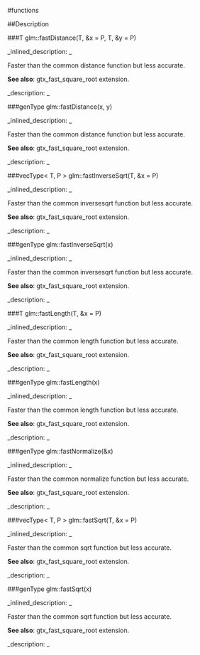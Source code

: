#functions


<!--
_visible: True_
_advanced: False_
-->

##Description






<!----------------------------------------------------------------------------->

###T glm::fastDistance(T, &x = P, T, &y = P)

<!--
_syntax: glm::fastDistance(T, &x = P, T, &y = P)_
_name: glm::fastDistance_
_returns: T_
_returns_description: _
_parameters: const vecType< T, P > &x=P, const vecType< T, P > &y=P_
_version_started: 0.10.0_
_version_deprecated: _
_summary: _
_constant: False_
_static: False_
_visible: True_
_advanced: False_
-->

_inlined_description: _

Faster than the common distance function but less accurate.


**See also**: gtx_fast_square_root extension.





_description: _







<!----------------------------------------------------------------------------->

###genType glm::fastDistance(x, y)

<!--
_syntax: glm::fastDistance(x, y)_
_name: glm::fastDistance_
_returns: genType_
_returns_description: _
_parameters: genType x, genType y_
_version_started: 0.10.0_
_version_deprecated: _
_summary: _
_constant: False_
_static: False_
_visible: True_
_advanced: False_
-->

_inlined_description: _

Faster than the common distance function but less accurate.


**See also**: gtx_fast_square_root extension.





_description: _







<!----------------------------------------------------------------------------->

###vecType< T, P > glm::fastInverseSqrt(T, &x = P)

<!--
_syntax: glm::fastInverseSqrt(T, &x = P)_
_name: glm::fastInverseSqrt_
_returns: vecType< T, P >_
_returns_description: _
_parameters: const vecType< T, P > &x=P_
_version_started: 0.10.0_
_version_deprecated: _
_summary: _
_constant: False_
_static: False_
_visible: True_
_advanced: False_
-->

_inlined_description: _

Faster than the common inversesqrt function but less accurate.


**See also**: gtx_fast_square_root extension.





_description: _







<!----------------------------------------------------------------------------->

###genType glm::fastInverseSqrt(x)

<!--
_syntax: glm::fastInverseSqrt(x)_
_name: glm::fastInverseSqrt_
_returns: genType_
_returns_description: _
_parameters: genType x_
_version_started: 0.10.0_
_version_deprecated: _
_summary: _
_constant: False_
_static: False_
_visible: True_
_advanced: False_
-->

_inlined_description: _

Faster than the common inversesqrt function but less accurate.


**See also**: gtx_fast_square_root extension.





_description: _







<!----------------------------------------------------------------------------->

###T glm::fastLength(T, &x = P)

<!--
_syntax: glm::fastLength(T, &x = P)_
_name: glm::fastLength_
_returns: T_
_returns_description: _
_parameters: const vecType< T, P > &x=P_
_version_started: 0.10.0_
_version_deprecated: _
_summary: _
_constant: False_
_static: False_
_visible: True_
_advanced: False_
-->

_inlined_description: _

Faster than the common length function but less accurate.


**See also**: gtx_fast_square_root extension.





_description: _







<!----------------------------------------------------------------------------->

###genType glm::fastLength(x)

<!--
_syntax: glm::fastLength(x)_
_name: glm::fastLength_
_returns: genType_
_returns_description: _
_parameters: genType x_
_version_started: 0.10.0_
_version_deprecated: _
_summary: _
_constant: False_
_static: False_
_visible: True_
_advanced: False_
-->

_inlined_description: _

Faster than the common length function but less accurate.


**See also**: gtx_fast_square_root extension.





_description: _







<!----------------------------------------------------------------------------->

###genType glm::fastNormalize(&x)

<!--
_syntax: glm::fastNormalize(&x)_
_name: glm::fastNormalize_
_returns: genType_
_returns_description: _
_parameters: const genType &x_
_version_started: 0.10.0_
_version_deprecated: _
_summary: _
_constant: False_
_static: False_
_visible: True_
_advanced: False_
-->

_inlined_description: _

Faster than the common normalize function but less accurate.


**See also**: gtx_fast_square_root extension.





_description: _







<!----------------------------------------------------------------------------->

###vecType< T, P > glm::fastSqrt(T, &x = P)

<!--
_syntax: glm::fastSqrt(T, &x = P)_
_name: glm::fastSqrt_
_returns: vecType< T, P >_
_returns_description: _
_parameters: const vecType< T, P > &x=P_
_version_started: 0.10.0_
_version_deprecated: _
_summary: _
_constant: False_
_static: False_
_visible: True_
_advanced: False_
-->

_inlined_description: _

Faster than the common sqrt function but less accurate.


**See also**: gtx_fast_square_root extension.





_description: _







<!----------------------------------------------------------------------------->

###genType glm::fastSqrt(x)

<!--
_syntax: glm::fastSqrt(x)_
_name: glm::fastSqrt_
_returns: genType_
_returns_description: _
_parameters: genType x_
_version_started: 0.10.0_
_version_deprecated: _
_summary: _
_constant: False_
_static: False_
_visible: True_
_advanced: False_
-->

_inlined_description: _

Faster than the common sqrt function but less accurate.


**See also**: gtx_fast_square_root extension.





_description: _







<!----------------------------------------------------------------------------->

